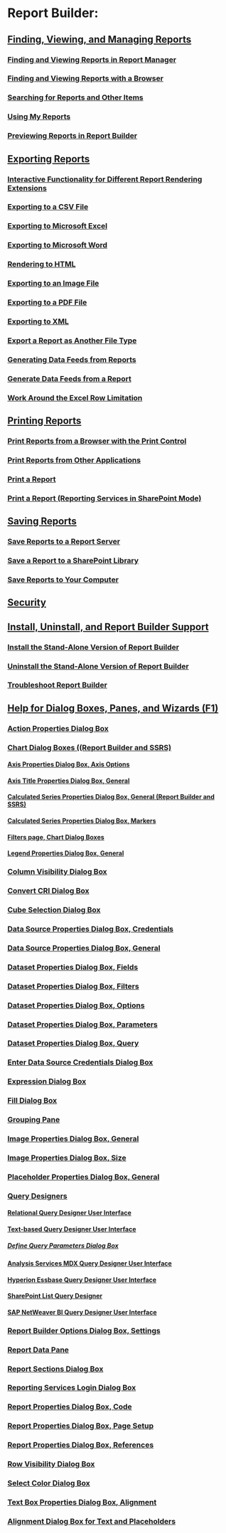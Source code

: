 # Report Builder:
## [Finding, Viewing, and Managing Reports](finding-viewing-and-managing-reports-report-builder-and-ssrs.md)
### [Finding and Viewing Reports in Report Manager](finding-and-viewing-reports-in-the-web-portal-report-builder-and-ssrs.md)
### [Finding and Viewing Reports with a Browser](finding-and-viewing-reports-with-a-browser-report-builder-and-ssrs.md)
### [Searching for Reports and Other Items](searching-for-reports-and-other-items-report-builder-and-ssrs.md)
### [Using My Reports](using-my-reports-report-builder-and-ssrs.md)
### [Previewing Reports in Report Builder](previewing-reports-in-report-builder.md)
## [Exporting Reports](export-reports-report-builder-and-ssrs.md)
### [Interactive Functionality for Different Report Rendering Extensions](interactive-functionality-different-report-rendering-extensions.md)
### [Exporting to a CSV File](exporting-to-a-csv-file-report-builder-and-ssrs.md)
### [Exporting to Microsoft Excel](exporting-to-microsoft-excel-report-builder-and-ssrs.md)
### [Exporting to Microsoft Word](exporting-to-microsoft-word-report-builder-and-ssrs.md)
### [Rendering to HTML](rendering-to-html-report-builder-and-ssrs.md)
### [Exporting to an Image File](exporting-to-an-image-file-report-builder-and-ssrs.md)
### [Exporting to a PDF File](exporting-to-a-pdf-file-report-builder-and-ssrs.md)
### [Exporting to XML](exporting-to-xml-report-builder-and-ssrs.md)
### [Export a Report as Another File Type](../export-a-report-as-another-file-type-report-builder-and-ssrs.md)
### [Generating Data Feeds from Reports](generating-data-feeds-from-reports-report-builder-and-ssrs.md)
### [Generate Data Feeds from a Report](generate-data-feeds-from-a-report-report-builder-and-ssrs.md)
### [Work Around the Excel Row Limitation](work-around-the-excel-2003-row-limitation.md)
## [Printing Reports](print-reports-report-builder-and-ssrs.md)
### [Print Reports from a Browser with the Print Control](print-reports-from-a-browser-with-the-print-control-report-builder-and-ssrs.md)
### [Print Reports from Other Applications](print-reports-from-other-applications-report-builder-and-ssrs.md)
### [Print a Report](print-a-report-report-builder-and-ssrs.md)
### [Print a Report (Reporting Services in SharePoint Mode)](print-a-report-reporting-services-in-sharepoint-mode.md)
## [Saving Reports](saving-reports-report-builder.md)
### [Save Reports to a Report Server](save-reports-to-a-report-server-report-builder.md)
### [Save a Report to a SharePoint Library](save-a-report-to-a-sharepoint-library-report-builder.md)
### [Save Reports to Your Computer](../save-reports-to-your-computer-report-builder.md)
## [Security](security-report-builder.md)
## [Install, Uninstall, and Report Builder Support](../install-uninstall-and-report-builder-support.md)
### [Install the Stand-Alone Version of Report Builder](../install-windows/install-report-builder.md)
### [Uninstall the Stand-Alone Version of Report Builder](../install-windows/uninstall-report-builder.md)
### [Troubleshoot Report Builder](../troubleshoot-report-builder.md)
## [Help for Dialog Boxes, Panes, and Wizards (F1)](../report-builder-help-for-dialog-boxes-panes-and-wizards.md)
### [Action Properties Dialog Box](../action-properties-dialog-box-report-builder-and-ssrs.md)
### [Chart Dialog Boxes ((Report Builder and SSRS)](../chart-dialog-boxes-report-builder-and-ssrs.md)
#### [Axis Properties Dialog Box, Axis Options](../axis-properties-dialog-box-axis-options-report-builder-and-ssrs.md)
#### [Axis Title Properties Dialog Box, General](../axis-title-properties-dialog-box-general-report-builder-and-ssrs.md)
#### [Calculated Series Properties Dialog Box, General (Report Builder and SSRS)](../calculated-series-properties-dialog-box-general-report-builder-and-ssrs.md)
#### [Calculated Series Properties Dialog Box, Markers](../calculated-series-properties-dialog-box-markers-report-builder-and-ssrs.md)
#### [Filters page, Chart Dialog Boxes](../filters-page-chart-dialog-boxes-report-builder-and-ssrs.md)
#### [Legend Properties Dialog Box, General](../legend-properties-dialog-box-general-report-builder-and-ssrs.md)
### [Column Visibility Dialog Box](../column-visibility-dialog-box-report-builder.md)
### [Convert CRI Dialog Box](convert-cri-dialog-box-report-builder.md)
### [Cube Selection Dialog Box](../cube-selection-dialog-box-report-builder.md)
### [Data Source Properties Dialog Box, Credentials](../data-source-properties-dialog-box-credentials-report-builder.md)
### [Data Source Properties Dialog Box, General](../data-source-properties-dialog-box-general-report-builder.md)
### [Dataset Properties Dialog Box, Fields](../dataset-properties-dialog-box-fields-report-builder.md)
### [Dataset Properties Dialog Box, Filters](../dataset-properties-dialog-box-filters-report-builder.md)
### [Dataset Properties Dialog Box, Options](../report-data/dataset-properties-dialog-box-options-report-builder.md)
### [Dataset Properties Dialog Box, Parameters](../dataset-properties-dialog-box-parameters-report-builder.md)
### [Dataset Properties Dialog Box, Query](../report-data/dataset-properties-dialog-box-query-report-builder.md)
### [Enter Data Source Credentials Dialog Box](../report-data/enter-data-source-credentials-dialog-box-report-builder.md)
### [Expression Dialog Box](../expression-dialog-box-report-builder.md)
### [Fill Dialog Box](../fill-dialog-box-report-builder-and-ssrs.md)
### [Grouping Pane](../report-design/grouping-pane-report-builder.md)
### [Image Properties Dialog Box, General](../image-properties-dialog-box-general-report-builder-and-ssrs.md)
### [Image Properties Dialog Box, Size](../image-properties-dialog-box-size-report-builder-and-ssrs.md)
### [Placeholder Properties Dialog Box, General](../placeholder-properties-dialog-box-general-report-builder-and-ssrs.md)
### [Query Designers](../query-designers-report-builder.md)
#### [Relational Query Designer User Interface](../report-data/relational-query-designer-user-interface-report-builder.md)
#### [Text-based Query Designer User Interface](../report-data/text-based-query-designer-user-interface-report-builder.md)
##### [Define Query Parameters Dialog Box](../define-query-parameters-dialog-box-report-builder.md)
#### [Analysis Services MDX Query Designer User Interface](../analysis-services-mdx-query-designer-user-interface-report-builder.md)
#### [Hyperion Essbase Query Designer User Interface](../hyperion-essbase-query-designer-user-interface-report-builder.md)
#### [SharePoint List Query Designer](../report-data/sharepoint-list-query-designer-report-builder.md)
#### [SAP NetWeaver BI Query Designer User Interface](../sap-netweaver-bi-query-designer-user-interface-report-builder.md)
### [Report Builder Options Dialog Box, Settings](set-default-options-for-report-builder.md)
### [Report Data Pane](../report-data-pane-report-builder.md)
### [Report Sections Dialog Box](report-sections-dialog-box-report-builder.md)
### [Reporting Services Login Dialog Box](reporting-services-login-dialog-box-report-builder.md)
### [Report Properties Dialog Box, Code](../report-properties-dialog-box-code-report-builder.md)
### [Report Properties Dialog Box, Page Setup](../report-properties-dialog-box-page-setup-report-builder.md)
### [Report Properties Dialog Box, References](../report-properties-dialog-box-references-report-builder.md)
### [Row Visibility Dialog Box](../row-visibility-dialog-box-report-builder.md)
### [Select Color Dialog Box](../select-color-dialog-box-report-builder-and-ssrs.md)
### [Text Box Properties Dialog Box, Alignment](../text-box-properties-dialog-box-alignment-report-builder-and-ssrs.md)
### [Alignment Dialog Box for Text and Placeholders](../alignment-dialog-box-for-text-and-placeholders-report-builder-and-ssrs.md)
